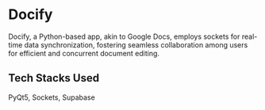 # Docify

Docify, a Python-based app, akin to Google Docs, employs sockets for real-time data synchronization, fostering seamless collaboration among users for efficient and concurrent document editing.

## Tech Stacks Used

PyQt5, Sockets, Supabase

